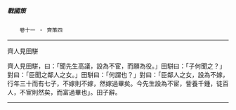 

##### 戰國策
　　`卷十一 ‧ 齊策四`

* * *

齊人見田駢

齊人見田駢，曰：「聞先生高議，設為不宦，而願為役。」田駢曰：「子何聞之？」對曰：「臣聞之鄰人之女。」田駢曰：「何謂也？」對曰：「臣鄰人之女，設為不嫁，行年三十而有七子，不嫁則不嫁，然嫁過畢矣。今先生設為不宦，訾養千鍾，徒百人，不宦則然矣，而富過畢也」。田子辭。

* * *

